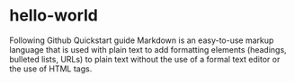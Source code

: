 # hello-world
Following Github Quickstart guide
Markdown is an easy-to-use markup language that is used with plain text to add formatting elements (headings, bulleted lists, URLs) to plain text without the use of a formal text editor or the use of HTML tags.
